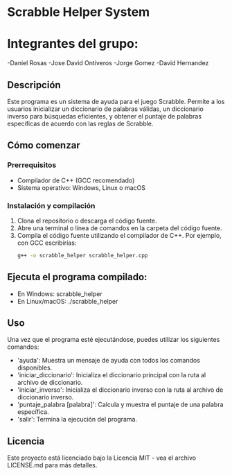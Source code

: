 # Scrabble Helper System

# Integrantes del grupo:
-Daniel Rosas
-Jose David Ontiveros
-Jorge Gomez
-David Hernandez

## Descripción
Este programa es un sistema de ayuda para el juego Scrabble. Permite a los usuarios inicializar un diccionario de palabras válidas, un diccionario inverso para búsquedas eficientes, y obtener el puntaje de palabras específicas de acuerdo con las reglas de Scrabble.

## Cómo comenzar

### Prerrequisitos
- Compilador de C++ (GCC recomendado)
- Sistema operativo: Windows, Linux o macOS

### Instalación y compilación

1. Clona el repositorio o descarga el código fuente.
2. Abre una terminal o línea de comandos en la carpeta del código fuente.
3. Compila el código fuente utilizando el compilador de C++. Por ejemplo, con GCC escribirías:
   ```sh
   g++ -o scrabble_helper scrabble_helper.cpp

## Ejecuta el programa compilado:
-  En Windows:
   scrabble_helper
-  En Linux/macOS:
   ./scrabble_helper

## Uso
   Una vez que el programa esté ejecutándose, puedes utilizar los siguientes comandos:

-  'ayuda': Muestra un mensaje de ayuda con todos los comandos disponibles.
-  'iniciar_diccionario': Inicializa el diccionario principal con la ruta al archivo de diccionario.
-  'iniciar_inverso': Inicializa el diccionario inverso con la ruta al archivo de diccionario inverso.
-  'puntaje_palabra [palabra]': Calcula y muestra el puntaje de una palabra específica.
-  'salir': Termina la ejecución del programa.

## Licencia
   Este proyecto está licenciado bajo la Licencia MIT - vea el archivo LICENSE.md para más detalles.
